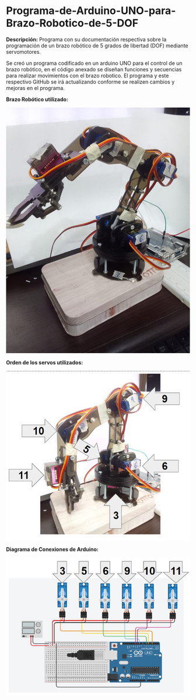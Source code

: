 # Programa-de-Arduino-UNO-para-Brazo-Robotico-de-5-DOF

**Descripción:**
Programa con su documentación respectiva sobre la programación de un brazo robótico de 5 grados de libertad (DOF) mediante servomotores.

Se creó un programa codificado en un arduino UNO para el control de un brazo robótico, en el código anexado se diseñan funciones y secuencias para realizar movimientos con el brazo robotico.
El programa y este respectivo GitHub se irá actualizando conforme se realizen cambios y mejoras en el programa.

**Brazo Robótico utilizado:**

![](https://github.com/DavidOyola2173/Programa-de-Arduino-UNO-para-Brazo-Robotico-de-5-DOF/blob/main/Imagenes/BrazoImagen2.jpeg)

**Orden de los servos utilizados:**

![](https://github.com/DavidOyola2173/Programa-de-Arduino-UNO-para-Brazo-Robotico-de-5-DOF/blob/main/Imagenes/BrazoImagen.PNG)

**Diagrama de Conexiones de Arduino:**

![](https://github.com/DavidOyola2173/Programa-de-Arduino-UNO-para-Brazo-Robotico-de-5-DOF/blob/main/Imagenes/Imagen3.PNG)

